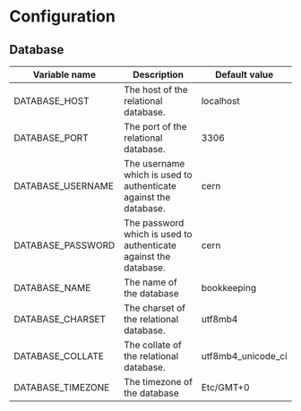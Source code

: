 # Configuration

## Database
| Variable name | Description | Default value |
|---------------|-------------|---------------|
| DATABASE_HOST | The host of the relational database. | localhost |
| DATABASE_PORT | The port of the relational database. | 3306 |
| DATABASE_USERNAME | The username which is used to authenticate against the database. | cern |
| DATABASE_PASSWORD | The password which is used to authenticate against the database. | cern |
| DATABASE_NAME | The name of the database | bookkeeping |
| DATABASE_CHARSET | The charset of the relational database. | utf8mb4 |
| DATABASE_COLLATE | The collate of the relational database. | utf8mb4_unicode_ci |
| DATABASE_TIMEZONE | The timezone of the database | Etc/GMT+0 |
